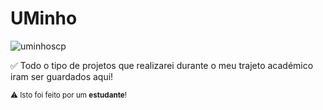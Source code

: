 # UMinho

![uminhoscp](https://github.com/icsousa/uminho/assets/115634463/1791e07d-0dab-4918-a7ce-0d8bb1683fcd)

✅ Todo o tipo de projetos que realizarei durante o meu trajeto académico iram ser guardados aqui!

<sup>⚠️ Isto foi feito por um **estudante**!</sup>
